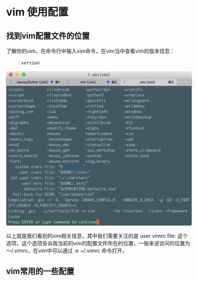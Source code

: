 # vim 使用配置

## 找到vim配置文件的位置

了解你的vim，在命令行中输入vim命令，在vim当中查看vim的版本信息：

```bash
    ：version
```

![](../.gitbook/assets/ping-mu-kuai-zhao-20190623-03.13.03.png)

以上就是我们看到的vim相关信息，其中我们需要关注的是 user vimrc file: 这个选项，这个选项告诉我当前的vim的配置文件所在的位置，一般来说访问的位置为 ～/.vimrc，在vim中可以通过 :e ~/.vimrc 命令打开。

## vim常用的一些配置






